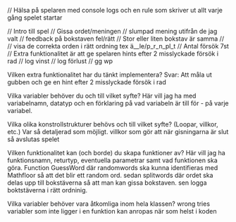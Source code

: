 // Hälsa på spelaren med console logs och en rule som skriver ut allt varje gång spelet startar

// Intro till spel
// Gissa ordet/meningen
// slumpad mening utifrån de jag valt
// feedback på bokstaven fel/rätt
// Stor eller liten bokstav är samma
// 
// visa de correkta orden i rätt ordning tex ä__le/p_r_n_pl_t
// Antal försök 7st
// Extra funktionalitet är att ge spelaren hints efter 2 misslyckade försök i rad
// log vinst
// log förlust
// gg wp

Vilken extra funktionalitet har du tänkt implementera?
Svar: Att måla ut gubben och ge en hint efter 2 misslyckade försök i rad
<br>

Vilka variabler behöver du och till vilket syfte? Här vill jag ha med variabelnamn, datatyp och en förklaring på vad variabeln är till för - på varje variabel.



Vilka olika konstrollstrukturer behövs och till vilket syfte? (Loopar, villkor, etc.) Var så detaljerad som möjligt.
villkor som gör att när gisningarna är slut så avslutas spelet

Vilken funktionalitet kan (och borde) du skapa funktioner av? Här vill jag ha funktionsnamn, returtyp, eventuella parametrar samt vad funktionen ska göra.
Function GuessWord där randomwords ska kunna identifieras med Mathfloor så att det blir ett random ord. sedan splitwords där ordet ska delas upp till bokstäverna så att man kan gissa bokstaven. sen logga boktstäverna i rätt ordninig.

Vilka variabler behöver vara åtkomliga inom hela klassen?
wrong tries variabler som inte ligger i en funktion kan anropas när som helst i koden